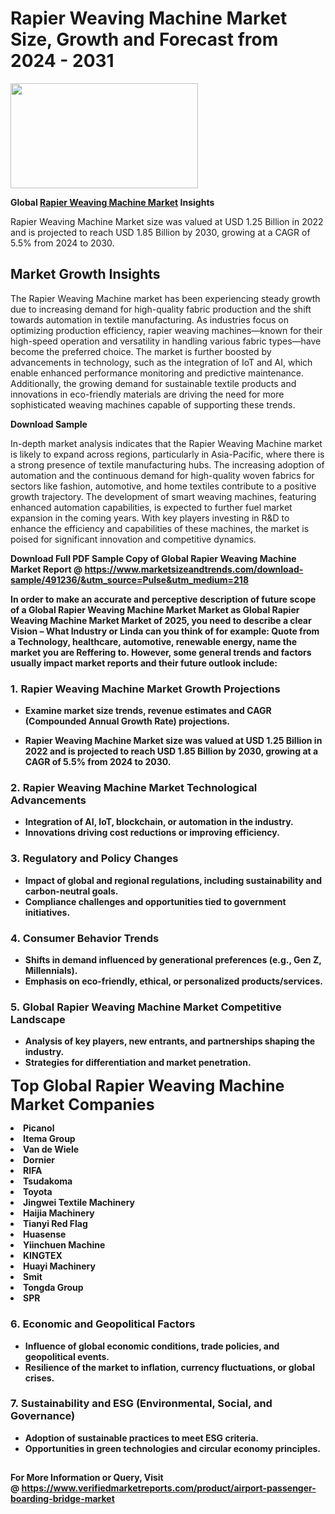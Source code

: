 <H1>Rapier Weaving Machine Market Size, Growth and Forecast from 2024 - 2031</H1><img class="aligncenter size-medium wp-image-584254" src="https://thirdeyenews.in/wp-content/uploads/2024/09/Global-Market-Research-300x168.jpeg" alt="" width="300" height="168" /><p><strong>Global&nbsp;<a href="https://www.marketsizeandtrends.com/download-sample/491236/&amp;utm_source=Pulse&amp;utm_medium=218">Rapier Weaving Machine Market</a> Insights</strong></p><p>Rapier Weaving Machine Market size was valued at USD 1.25 Billion in 2022 and is projected to reach USD 1.85 Billion by 2030, growing at a CAGR of 5.5% from 2024 to 2030.</p><p><h2>Market Growth Insights</h2> <p>The Rapier Weaving Machine market has been experiencing steady growth due to increasing demand for high-quality fabric production and the shift towards automation in textile manufacturing. As industries focus on optimizing production efficiency, rapier weaving machines—known for their high-speed operation and versatility in handling various fabric types—have become the preferred choice. The market is further boosted by advancements in technology, such as the integration of IoT and AI, which enable enhanced performance monitoring and predictive maintenance. Additionally, the growing demand for sustainable textile products and innovations in eco-friendly materials are driving the need for more sophisticated weaving machines capable of supporting these trends.</p> <p><strong>Download Sample</strong></p> <p>In-depth market analysis indicates that the Rapier Weaving Machine market is likely to expand across regions, particularly in Asia-Pacific, where there is a strong presence of textile manufacturing hubs. The increasing adoption of automation and the continuous demand for high-quality woven fabrics for sectors like fashion, automotive, and home textiles contribute to a positive growth trajectory. The development of smart weaving machines, featuring enhanced automation capabilities, is expected to further fuel market expansion in the coming years. With key players investing in R&D to enhance the efficiency and capabilities of these machines, the market is poised for significant innovation and competitive dynamics.</p> <p><strong></p><p><span class=""><strong>Download Full PDF Sample Copy of Global Rapier Weaving Machine Market Report</strong> @ <a href="https://www.marketsizeandtrends.com/download-sample/491236/&amp;utm_source=Pulse&amp;utm_medium=218" target="_blank">https://www.marketsizeandtrends.com/download-sample/491236/&amp;utm_source=Pulse&amp;utm_medium=218</a></span></p><p>In order to make an accurate and perceptive description of future scope of a Global&nbsp;Rapier Weaving Machine Market Market as Global&nbsp;Rapier Weaving Machine Market Market of 2025, you need to describe a clear Vision &ndash; What Industry or Linda can you think of for example: Quote from a Technology, healthcare, automotive, renewable energy, name the market you are Reffering to. However, some general trends and factors usually impact market reports and their future outlook include:</p><h3>1.&nbsp;<strong>Rapier Weaving Machine Market Growth Projections</strong></h3><ul><li>Examine market size trends, revenue estimates and CAGR (Compounded Annual Growth Rate) projections.</li><li><p>Rapier Weaving Machine Market size was valued at USD 1.25 Billion in 2022 and is projected to reach USD 1.85 Billion by 2030, growing at a CAGR of 5.5% from 2024 to 2030.</p></li></ul><h3>2.&nbsp;<strong>Rapier Weaving Machine Market Technological Advancements</strong></h3><ul><li>Integration of AI, IoT, blockchain, or automation in the industry.</li><li>Innovations driving cost reductions or improving efficiency.</li></ul><h3>3.&nbsp;<strong>Regulatory and Policy Changes</strong></h3><ul><li>Impact of global and regional regulations, including sustainability and carbon-neutral goals.</li><li>Compliance challenges and opportunities tied to government initiatives.</li></ul><h3>4.&nbsp;<strong>Consumer Behavior Trends</strong></h3><ul><li>Shifts in demand influenced by generational preferences (e.g., Gen Z, Millennials).</li><li>Emphasis on eco-friendly, ethical, or personalized products/services.</li></ul><h3>5.&nbsp;<strong>Global Rapier Weaving Machine Market Competitive Landscape</strong></h3><ul><li>Analysis of key players, new entrants, and partnerships shaping the industry.</li><li>Strategies for differentiation and market penetration.</li></ul><p data-pm-slice="1 1 []"><span style="color: inherit; font-family: inherit; font-size: 25px;">Top Global Rapier Weaving Machine Market Companies</span></p><div class="" data-test-id=""><p><li>Picanol</li><li> Itema Group</li><li> Van de Wiele</li><li> Dornier</li><li> RIFA</li><li> Tsudakoma</li><li> Toyota</li><li> Jingwei Textile Machinery</li><li> Haijia Machinery</li><li> Tianyi Red Flag</li><li> Huasense</li><li> Yiinchuen Machine</li><li> KINGTEX</li><li> Huayi Machinery</li><li> Smit</li><li> Tongda Group</li><li> SPR</li></p></div><h3>6.&nbsp;<strong>Economic and Geopolitical Factors</strong></h3><ul><li>Influence of global economic conditions, trade policies, and geopolitical events.</li><li>Resilience of the market to inflation, currency fluctuations, or global crises.</li></ul><h3>7.&nbsp;<strong>Sustainability and ESG (Environmental, Social, and Governance)</strong></h3><ul><li>Adoption of sustainable practices to meet ESG criteria.</li><li>Opportunities in green technologies and circular economy principles.</li></ul><h2><strong style="font-size: 14px;">For More Information or Query, Visit @&nbsp;</strong><a style="background-color: #ffffff; font-size: 14px;" href="https://www.marketsizeandtrends.com/report/rapier-weaving-machine-market/" target="_blank">https://www.verifiedmarketreports.com/product/airport-passenger-boarding-bridge-market</a></h2>

